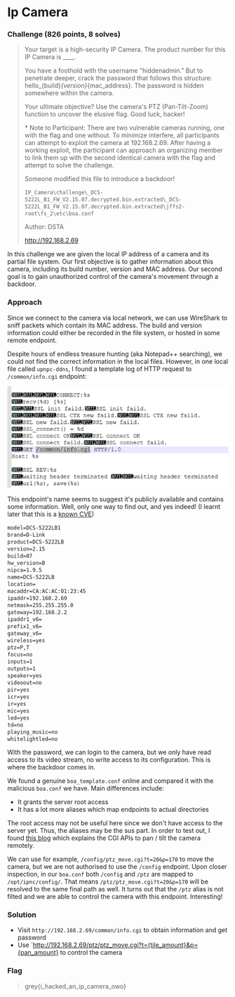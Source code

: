 <h1> Ip Camera </h1>

### Challenge (826 points, 8 solves)

> Your target is a high-security IP Camera. The product number for this IP Camera is ____.
>
> You have a foothold with the username "hiddenadmin." But to penetrate deeper, crack the password that follows this structure: hello_{build}_{version}_{mac_address}. The password is hidden somewhere within the camera.
>
> Your ultimate objective? Use the camera's PTZ (Pan-Tilt-Zoom) function to uncover the elusive flag. Good luck, hacker!
>
> \* Note to Participant: There are two vulnerable cameras running, one with the flag and one without. To minimize interfere, all participants can attempt to exploit the camera at 192.168.2.69. After having a working exploit, the participant can approach an organizing member to link them up with the second identical camera with the flag and attempt to solve the challenge.
>
> Someone modified this file to introduce a backdoor!
>
> ```
> IP_Camera\challenge\_DCS-5222L_B1_FW_V2.15.07.decrypted.bin.extracted\_DCS-5222L_B1_FW_V2.15.07.decrypted.bin.extracted\jffs2-root\fs_2\etc\boa.conf
> ```
>
> Author: DSTA
> 
> http://192.168.2.69

In this challenge we are given the local IP address of a camera and its partial file system. Our first objective is to gather information about this camera, including its build number, version and MAC address. Our second goal is to gain unauthorized control of the camera's movement through a backdoor.

<h3>Approach</h3>

Since we connect to the camera via local network, we can use WireShark to sniff packets which contain its MAC address. The build and version information could either be recorded in the file system, or hosted in some remote endpoint.

Despite hours of endless treasure hunting (aka Notepad++ searching), we could not find the correct information in the local files. However, in one local file called `upnpc-ddns`, I found a template log of HTTP request to `/common/info.cgi` endpoint:

![template_http_log](template_http_log.png)

This endpoint's name seems to suggest it's publicly available and contains some information. Well, only one way to find out, and yes indeed! (I learnt later that this is a [known CVE](https://nvd.nist.gov/vuln/detail/CVE-2018-18441))

```
model=DCS-5222LB1
brand=D-Link
product=DCS-5222LB
version=2.15
build=07
hw_version=B
nipca=1.9.5
name=DCS-5222LB
location=
macaddr=CA:AC:AC:01:23:45
ipaddr=192.168.2.69
netmask=255.255.255.0
gateway=192.168.2.2
ipaddr1_v6=
prefix1_v6=
gateway_v6=
wireless=yes
ptz=P,T
focus=no
inputs=1
outputs=1
speaker=yes
videoout=no
pir=yes
icr=yes
ir=yes
mic=yes
led=yes
td=no
playing_music=no
whitelightled=no
```

With the password, we can login to the camera, but we only have read access to its video stream, no write access to its configuration. This is where the backdoor comes in.

We found a genuine `boa_template.conf` online and compared it with the malicious `boa.conf` we have. Main differences include:

* It grants the server root access
* It has a lot more aliases which map endpoints to actual directories

The root access may not be useful here since we don't have access to the server yet. Thus, the aliases may be the sus part. In order to test out, I found [this blog](https://lucidar.me/en/ip-camera/dlink-dcs-5222l/#pan-tilt) which explains the CGI APIs to pan / tilt the camera remotely.

We can use for example, `/config/ptz_move.cgi?t=20&p=170` to move the camera, but we are not authorised to use the `/config` endpoint. Upon closer inspection, in our `boa.conf` both `/config` and `/ptz` are mapped to `/opt/ipnc/config/`. That means `/ptz/ptz_move.cgi?t=20&p=170` will be resolved to the same final path as well. It turns out that the `/ptz` alias is not filted and we are able to control the camera with this endpoint. Interesting!


<h3>Solution</h3>

* Visit `http://192.168.2.69/common/info.cgi` to obtain information and get password
* Use `http://192.168.2.69/ptz/ptz_move.cgi?t={tile_amount}&p={pan_amount} to control the camera

<h3>Flag</h3>

> grey{i_hacked_an_ip_camera_owo}
